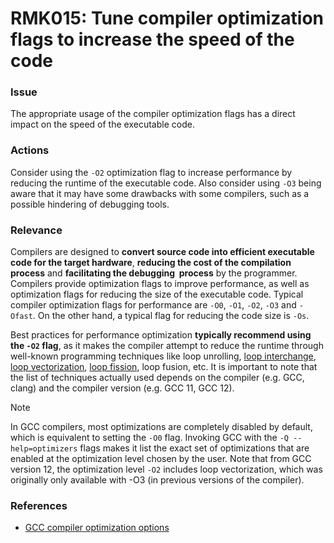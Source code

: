 # RMK015: Tune compiler optimization flags to increase the speed of the code

### Issue

The appropriate usage of the compiler optimization flags has a direct impact on
the speed of the executable code.

### Actions

Consider using the `-O2` optimization flag to increase performance by reducing
the runtime of the executable code. Also consider using `-O3` being aware that
it may have some drawbacks with some compilers, such as a possible hindering of
debugging tools.

### Relevance

Compilers are designed to **convert source code into efficient executable code
for the target hardware**, **reducing the cost of the compilation process** and
**facilitating the debugging  process** by the programmer. Compilers provide
optimization flags to improve performance, as well as optimization flags for
reducing the size of the executable code. Typical compiler optimization flags
for performance are `-O0`, `-O1`, `-O2`, `-O3` and `-Ofast`. On the other hand,
a typical flag for reducing the code size is `-Os`.

Best practices for performance optimization **typically recommend using the
`-O2` flag**, as it makes the compiler attempt to reduce the runtime through
well-known programming techniques like loop unrolling,
[loop interchange](../../Glossary/Loop-interchange.md),
[loop vectorization](../../Glossary/Vectorization.md),
[loop fission](../../Glossary/Loop-fission.md), loop fusion, etc. It is important to
note that the list of techniques actually used depends on the compiler (e.g.
GCC, clang) and the compiler version (e.g. GCC 11, GCC 12).

> [!NOTE]
> In GCC compilers, most optimizations are completely disabled by default, which
> is equivalent to setting the `-O0` flag. Invoking GCC with the
> `-Q --help=optimizers` flags makes it list the exact set of optimizations that
> are enabled at the optimization level chosen by the user. Note that from GCC
> version 12, the optimization level `-O2` includes loop vectorization, which was
> originally only available with -O3 (in previous versions of the compiler).

### References

* [GCC compiler optimization options](https://gcc.gnu.org/onlinedocs/gcc/Optimize-Options.html)
